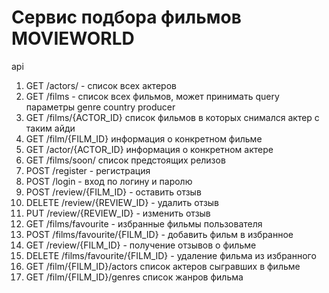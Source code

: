# Сервис подбора фильмов MOVIEWORLD


api

1. GET /actors/ - список всех актеров
2. GET /films - список всех фильмов, может принимать query параметры 
genre country  producer
3. GET /films/{ACTOR_ID} список фильмов в которых снимался актер с таким айди 
4. GET /film/{FILM_ID} информация о конкретном фильме  
5. GET /actor/{ACTOR_ID} информация о конкретном актере
6. GET /films/soon/ список предстоящих релизов 
7. POST /register - регистрация 
8. POST /login - вход по логину и паролю 
9. POST /review/{FILM_ID} - оставить отзыв
10. DELETE /review/{REVIEW_ID} - удалить отзыв  
11. PUT /review/{REVIEW_ID} - изменить отзыв
12. GET /films/favourite - избранные фильмы пользователя
13. POST /films/favourite/{FILM_ID} - добавить фильм в избранное
14. GET /review/{FILM_ID} - получение отзывов о фильме
15. DELETE /films/favourite/{FILM_ID} - удаление фильма из избранного
16. GET /film/{FILM_ID}/actors список актеров сыгравших в фильме
17. GET /film/{FILM_ID}/genres список жанров фильма